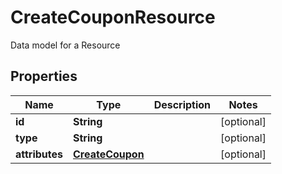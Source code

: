 

# CreateCouponResource

Data model for a Resource

## Properties

Name | Type | Description | Notes
------------ | ------------- | ------------- | -------------
**id** | **String** |  |  [optional]
**type** | **String** |  |  [optional]
**attributes** | [**CreateCoupon**](CreateCoupon.md) |  |  [optional]



